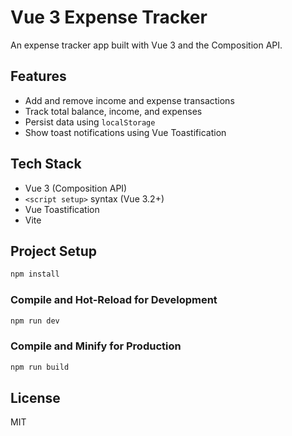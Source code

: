 # Vue 3 Expense Tracker

An expense tracker app built with Vue 3 and the Composition API.

## Features

- Add and remove income and expense transactions
- Track total balance, income, and expenses
- Persist data using `localStorage`
- Show toast notifications using Vue Toastification

## Tech Stack

- Vue 3 (Composition API)
- `<script setup>` syntax (Vue 3.2+)
- Vue Toastification
- Vite

## Project Setup

```bash
npm install
```

### Compile and Hot-Reload for Development

```bash
npm run dev
```

### Compile and Minify for Production

```bash
npm run build
```

## License

MIT

